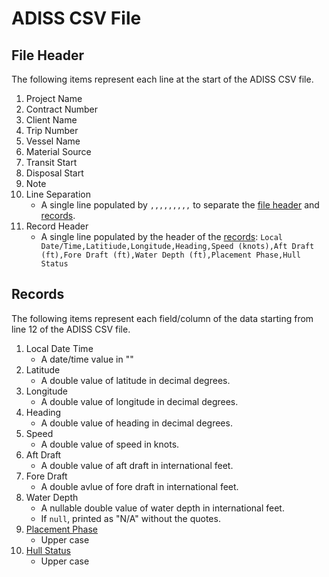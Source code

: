 # ADISS CSV File

## File Header
The following items represent each line at the start of the ADISS CSV file.

1. Project Name
2. Contract Number
3. Client Name
4. Trip Number
5. Vessel Name
6. Material Source
7. Transit Start
8. Disposal Start
9. Note
10. Line Separation
    - A single line populated by `,,,,,,,,,` to separate the [file header](#file-header) and [records](#records).
11. Record Header
    - A single line populated by the header of the [records](#records):
    `Local Date/Time,Latitiude,Longitude,Heading,Speed (knots),Aft Draft (ft),Fore Draft (ft),Water Depth (ft),Placement Phase,Hull Status`

## Records
The following items represent each field/column of the data starting from line 12 of the ADISS CSV file.

1. Local Date Time
    - A date/time value in ""
2. Latitude
    - A double value of latitude in decimal degrees.
3. Longitude
    - A double value of longitude in decimal degrees.
4. Heading
    - A double value of heading in decimal degrees.
5. Speed
    - A double value of speed in knots.
6. Aft Draft
    - A double value of aft draft in international feet.
7. Fore Draft
    - A double avlue of fore draft in international feet.
8. Water Depth
    - A nullable double value of water depth in international feet.
    - If `null`, printed as "N/A" without the quotes.
9. [Placement Phase](PlacementPhase.md)
    - Upper case
10. [Hull Status](HullStatus.md)
    - Upper case